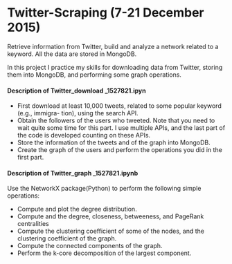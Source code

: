 # Twitter-Scraping (7-21 December 2015)

Retrieve information from Twitter, build and analyze a network related to a keyword. All the data are stored in MongoDB.

In this project I practice my skills for downloading data from Twitter, storing them into MongoDB, and performing some graph operations.


#### Description of Twitter_download _1527821.ipyn

* First download at least 10,000 tweets, related to some popular keyword (e.g., immigra- tion), using the search API.
* Obtain the followers of the users who tweeted. Note that you need to wait quite some time for this part. I use multiple APIs, and the last part of the code is developed counting on these APIs.
* Store the information of the tweets and of the graph into MongoDB.
* Create the graph of the users and perform the operations you did in the first part.

#### Description of Twitter_graph _1527821.ipynb

Use the NetworkX package(Python) to perform the following simple operations:

* Compute and plot the degree distribution.
* Compute and the degree, closeness, betweeness, and PageRank centralities
* Compute the clustering coefficient of some of the nodes, and the clustering coefficient of the graph.
* Compute the connected components of the graph.
* Perform the k-core decomposition of the largest component.

